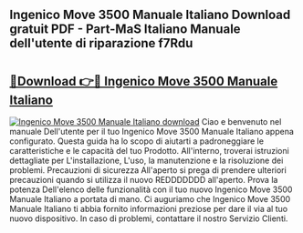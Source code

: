 ## Ingenico Move 3500 Manuale Italiano Download gratuit PDF - Part-MaS Italiano Manuale dell'utente di riparazione f7Rdu

# <h2><a href="http://dfdp2y.blite.top/?on=Ingenico+Move+3500+Manuale+Italiano">🔗Download 👉🔴 Ingenico Move 3500 Manuale Italiano</a></h2>

[![Ingenico Move 3500 Manuale Italiano download](https://i.imgur.com/lujVjoI.png)](http://dfdp2y.blite.top/?on=Ingenico+Move+3500+Manuale+Italiano)
Ciao e benvenuto nel manuale Dell'utente per il tuo Ingenico Move 3500 Manuale Italiano appena configurato. Questa guida ha lo scopo di aiutarti a padroneggiare le caratteristiche e le capacità del tuo Prodotto. All'interno, troverai istruzioni dettagliate per L'installazione, L'uso, la manutenzione e la risoluzione dei problemi. Precauzioni di sicurezza All'aperto si prega di prendere ulteriori precauzioni quando si utilizza il nuovo REDDDDDDD all'aperto. Prova la potenza Dell'elenco delle funzionalità con il tuo nuovo Ingenico Move 3500 Manuale Italiano a portata di mano. Ci auguriamo che Ingenico Move 3500 Manuale Italiano ti abbia fornito informazioni preziose per dare il via al tuo nuovo dispositivo. In caso di problemi, contattare il nostro Servizio Clienti.
